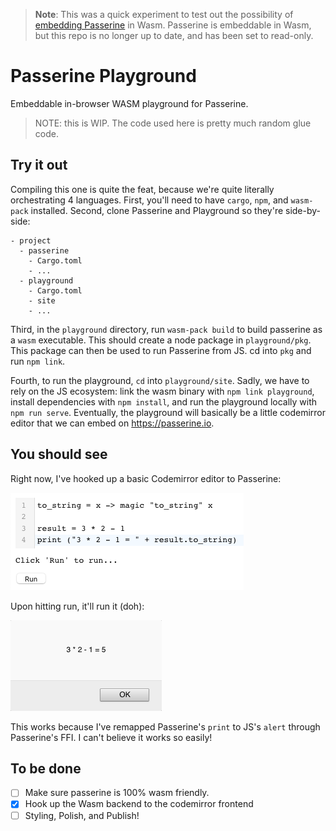 > **Note**: This was a quick experiment to test out the possibility of [embedding Passerine](https://github.com/vrtbl/passerine) in Wasm. Passerine is embeddable in Wasm, but this repo is no longer up to date, and has been set to read-only.

# Passerine Playground
Embeddable in-browser WASM playground for Passerine.

> NOTE: this is WIP. The code used here is pretty much random glue code.

## Try it out
Compiling this one is quite the feat, because we're quite literally orchestrating 4 languages. First, you'll need to have `cargo`, `npm`, and `wasm-pack` installed. Second, clone Passerine and Playground so they're side-by-side:


```
- project
  - passerine
    - Cargo.toml
    - ...
  - playground
    - Cargo.toml
    - site
    - ...
```

Third, in the `playground` directory, run `wasm-pack build` to build passerine as a `wasm` executable. This should create a node package in `playground/pkg`. This package can then be used to run Passerine from JS. cd into `pkg` and run `npm link`.

Fourth, to run the playground, `cd` into `playground/site`. Sadly, we have to rely on the JS ecosystem: link the wasm binary with `npm link playground`, install dependencies with `npm install`, and run the playground locally with `npm run serve`. Eventually, the playground will basically be a little codemirror editor that we can embed on https://passerine.io.

## You should see
Right now, I've hooked up a basic Codemirror editor to Passerine:

![the editor](./code.png)

Upon hitting run, it'll run it (doh):

![an alert](./alert.png)

This works because I've remapped Passerine's `print` to JS's `alert` through Passerine's FFI. I can't believe it works so easily!

## To be done
- [ ] Make sure passerine is 100% wasm friendly.
- [X] Hook up the Wasm backend to the codemirror frontend
- [ ] Styling, Polish, and Publish!
